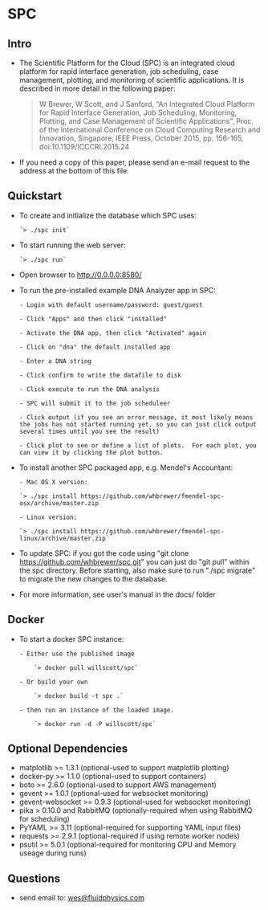 # SPC

## Intro

* The Scientific Platform for the Cloud (SPC) is an integrated cloud platform for rapid interface generation, job scheduling, case management, plotting, and monitoring of scientific applications.  It is described in more detail in the following paper:

  > W Brewer, W Scott, and J Sanford, “An Integrated Cloud Platform for Rapid Interface Generation, Job Scheduling, Monitoring, Plotting, and Case Management of Scientific Applications”, Proc. of the International Conference on Cloud Computing Research and Innovation, Singapore, IEEE Press, October 2015, pp. 156-165, doi:10.1109/ICCCRI.2015.24

* If you need a copy of this paper, please send an e-mail request to the address at the bottom of this file.

## Quickstart

* To create and initialize the database which SPC uses: 

      `> ./spc init`

* To start running the web server: 

      `> ./spc run`

* Open browser to http://0.0.0.0:8580/

* To run the pre-installed example DNA Analyzer app in SPC:

      - Login with default username/password: guest/guest

      - Click "Apps" and then click "installed"

      - Activate the DNA app, then click "Activated" again

      - Click on "dna" the default installed app

      - Enter a DNA string

      - Click confirm to write the datafile to disk

      - Click execute to run the DNA analysis

      - SPC will submit it to the job scheduleer

      - Click output (if you see an error message, it most likely means the jobs has not started running yet, so you can just click output several times until you see the result)

      - Click plot to see or define a list of plots.  For each plot, you can view it by clicking the plot button.  

* To install another SPC packaged app, e.g. Mendel's Accountant:

      - Mac OS X version:

      `> ./spc install https://github.com/whbrewer/fmendel-spc-osx/archive/master.zip`

      - Linux version:

      `> ./spc install https://github.com/whbrewer/fmendel-spc-linux/archive/master.zip`

* To update SPC: if you got the code using "git clone https://github.com/whbrewer/spc.git" 
  you can just do "git pull" within the spc directory.  Before starting, also make sure
  to run "./spc migrate" to migrate the new changes to the database.

* For more information, see user's manual in the docs/ folder

## Docker

* To start a docker SPC instance:

      - Either use the published image

          `> docker pull willscott/spc`

      - Or build your own

          `> docker build -t spc .`

      - then run an instance of the loaded image.

          `> docker run -d -P willscott/spc`

## Optional Dependencies

* matplotlib >= 1.3.1 (optional-used to support matplotlib plotting)
* docker-py >= 1.1.0 (optional-used to support containers)
* boto >= 2.6.0 (optional-used to support AWS management)
* gevent >= 1.0.1 (optional-used for websocket monitoring)
* gevent-websocket >= 0.9.3 (optional-used for websocket monitoring)
* pika > 0.10.0 and RabbitMQ (optionally-required when using RabbitMQ for scheduling)
* PyYAML >= 3.11 (optional-required for supporting YAML input files)
* requests >= 2.9.1 (optional-required if using remote worker nodes)
* psutil >= 5.0.1 (optional-required for monitoring CPU and Memory useage during runs)

## Questions

* send email to: wes@fluidphysics.com

